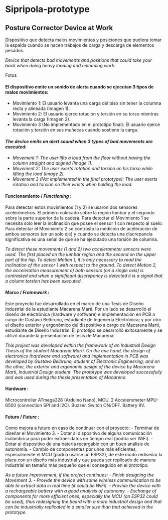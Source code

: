 # Sipripola-prototype
## Posture Corrector Device at Work

Dispositivo que detecta malos movimientos y posiciones que pudiera tomar la espalda cuando se hacen trabajos de carga y descarga de elementos pesados.

*Device that detects bad movements and positions that could take your back when doing heavy loading and unloading work.*



Fotos


#### El dispositivo emite un sonido de alerta cuando se ejecutan 3 tipos de malos movimientos: 
- Movimiento 1: El usuario levanta una carga del piso sin tener la columna recta y alineada (Imagen 1).
- Movimiento 2: El usuario ejerce rotación y torsión en su torso mientras levanta la carga (Imagen 2).
- Movimiento 3 (No implementado en el prototipo final): El usuario ejerce rotación y torsión en sus muñecas cuando sostiene la carga.

#### *The device emits an alert sound when 3 types of bad movements are executed:*
- *Movement 1: The user lifts a load from the floor without having the column straight and aligned (Image 1).*
- *Movement 2: The user exerts rotation and torsion on his torso while lifting the load (Image 2).*
- *Movement 3 (Not implemented in the final prototype): The user exerts rotation and torsion on their wrists when holding the load.*




#### Funcionamiento / *Functioning* :
Para detectar estos movimientos (1 y 2) se usaron dos sensores acelerómetros. El primero colocado sobre la región lumbar y el segundo sobre la parte superior de la cadera. 
Para detectar el Movimiento 1 se necesita solo leer la inclinación que posee el sensor 1 con respecto al suelo.
Para detectar el Movimiento 2 se contrasta la medición de aceleración de ambos sensores (en un solo eje) y cuando se detecta una discrepancia significativa es una señal de que se ha ejecutado una torsión de columna.

*To detect these movements (1 and 2) two accelerometer sensors were used. The first placed on the lumbar region and the second on the upper part of the hip.
To detect Motion 1, it is only necessary to read the inclination of the sensor 1 with respect to the ground.
To detect Motion 2, the acceleration measurement of both sensors (on a single axis) is contrasted and when a significant discrepancy is detected it is a signal that a column torsion has been executed.*


#### Marco / *Framework* :
Este proyecto fue desarrollado en el marco de una Tesis de Diseño Industrial de la estudiante Macarena Marti. Por un lado se desarrolló el diseño de electrónica (hardware y software) e implementación en PCB a cargo de Gustavo Belbruno, estudiante de Ingeniería Electrónica; y por otro el diseño exterior y ergonómico del dispositivo a cargo de Macarena Marti, estudiante de Diseño Industrial.
El prototipo se desarrolló exitosamente y se utilizó durante la presentación de tesis de Macarena.

*This project was developed within the framework of an Industrial Design Thesis of the student Macarena Marti. On the one hand, the design of electronics (hardware and software) and implementation in PCB was developed by Gustavo Belbruno, student of Electronic Engineering; and on the other, the exterior and ergonomic design of the device by Macarena Marti, Industrial Design student.
The prototype was developed successfully and was used during the thesis presentation of Macarena*




#### Hardware :
Microcontroller ATmega328 (Arduino Nano), MCU.
2 Accelerometer MPU-6500 (connection SPI and I2C). 
Buzzer. 
Switch ON/OFF. 
Battery 9V.




#### Futuro / *Future* :
Como mejora a futuro en caso de continuar con el proyecto: - Terminar de diseñar el Movimiento 3. - Dotar al dispositivo de alguna comunicación inalámbrica para poder extraer datos en tiempo real (podría ser WiFi). - Dotar al dispositivo de una batería recargable con un buen análisis de autonomía. - Cambio de componentes por unos más eficientes, especialmente el MCU (podría usarse un ESP32), de este modo rediseñar la placa con un diseño más industrial y que pueda ser replicado de manera industrial en tamaño más pequeño que el conseguido en el prototipo.

*As a future improvement, if the project continues: - Finish designing the Movement 3. - Provide the device with some wireless communication to be able to extract data in real time (it could be WiFi). - Provide the device with a rechargeable battery with a good analysis of autonomy. - Exchange of components for more efficient ones, especially the MCU (an ESP32 could be used), thus redesigning the board with a more industrial design and that can be industrially replicated in a smaller size than that achieved in the prototype.*
